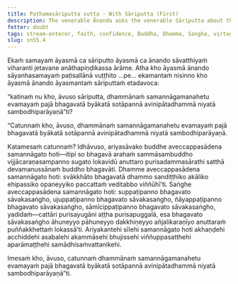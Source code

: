 ```yaml
---
title: Paṭhamasāriputta sutta - With Sāriputta (First)
description: The venerable Ānanda asks the venerable Sāriputta about the qualities that make a person a stream-enterer, no longer subject to downfall, fixed in destiny, and headed for full awakening.
fetter: doubt
tags: stream-enterer, faith, confidence, Buddha, Dhamma, Sangha, virtues, sāriputta, sn, sn45-56, sn55
slug: sn55.4
---
```


Ekaṁ samayaṁ āyasmā ca sāriputto āyasmā ca ānando sāvatthiyaṁ viharanti jetavane anāthapiṇḍikassa ārāme. Atha kho āyasmā ānando sāyanhasamayaṁ paṭisallānā vuṭṭhito …pe… ekamantaṁ nisinno kho āyasmā ānando āyasmantaṁ sāriputtaṁ etadavoca:

“katinaṁ nu kho, āvuso sāriputta, dhammānaṁ samannāgamanahetu evamayaṁ pajā bhagavatā byākatā sotāpannā avinipātadhammā niyatā sambodhiparāyaṇā”ti?

“Catunnaṁ kho, āvuso, dhammānaṁ samannāgamanahetu evamayaṁ pajā bhagavatā byākatā sotāpannā avinipātadhammā niyatā sambodhiparāyaṇā.

Katamesaṁ catunnaṁ? Idhāvuso, ariyasāvako buddhe aveccappasādena samannāgato hoti—itipi so bhagavā arahaṁ sammāsambuddho vijjācaraṇasampanno sugato lokavidū anuttaro purisadammasārathi satthā devamanussānaṁ buddho bhagavāti. Dhamme aveccappasādena samannāgato hoti: svākkhāto bhagavatā dhammo sandiṭṭhiko akāliko ehipassiko opaneyyiko paccattaṁ veditabbo viññūhī’ti. Saṅghe aveccappasādena samannāgato hoti: suppaṭipanno bhagavato sāvakasaṅgho, ujuppaṭipanno bhagavato sāvakasaṅgho, ñāyappaṭipanno bhagavato sāvakasaṅgho, sāmīcippaṭipanno bhagavato sāvakasaṅgho, yadidaṁ—cattāri purisayugāni aṭṭha purisapuggalā, esa bhagavato sāvakasaṅgho āhuneyyo pāhuneyyo dakkhiṇeyyo añjalikaraṇīyo anuttaraṁ puññakkhettaṁ lokassā’ti. Ariyakantehi sīlehi samannāgato hoti akhaṇḍehi acchiddehi asabalehi akammāsehi bhujissehi viññuppasatthehi aparāmaṭṭhehi samādhisaṁvattanikehi.

Imesaṁ kho, āvuso, catunnaṁ dhammānaṁ samannāgamanahetu evamayaṁ pajā bhagavatā byākatā sotāpannā avinipātadhammā niyatā sambodhiparāyaṇā”ti.
